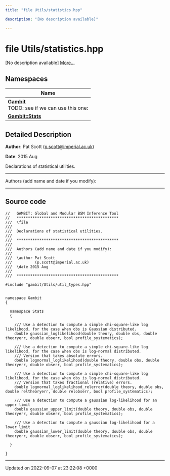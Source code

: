 ```yaml
---
title: "file Utils/statistics.hpp"

description: "[No description available]"

---
```


# file Utils/statistics.hpp

[No description available] [More...](#detailed-description)

## Namespaces

| Name           |
| -------------- |
| **[Gambit](/documentation/code/namespaces/namespacegambit/)** <br>TODO: see if we can use this one:  |
| **[Gambit::Stats](/documentation/code/namespaces/namespacegambit_1_1stats/)**  |

## Detailed Description


**Author**: Pat Scott ([p.scott@imperial.ac.uk](mailto:p.scott@imperial.ac.uk)) 

**Date**: 2015 Aug

Declarations of statistical utilities.



------------------

Authors (add name and date if you modify):



------------------




## Source code

```
//   GAMBIT: Global and Modular BSM Inference Tool
//   *********************************************
///  \file
///
///  Declarations of statistical utilities.
///
///  *********************************************
///
///  Authors (add name and date if you modify):
///   
///  \author Pat Scott
///          (p.scott@imperial.ac.uk)
///  \date 2015 Aug
///
///  *********************************************

#include "gambit/Utils/util_types.hpp" 


namespace Gambit
{
  
  namespace Stats
  {

    /// Use a detection to compute a simple chi-square-like log likelihood, for the case when obs is Gaussian distributed.
    double gaussian_loglikelihood(double theory, double obs, double theoryerr, double obserr, bool profile_systematics);

    /// Use a detection to compute a simple chi-square-like log likelihood, for the case when obs is log-normal distributed.
    /// Version that takes absolute errors.
    double lognormal_loglikelihood(double theory, double obs, double theoryerr, double obserr, bool profile_systematics);

    /// Use a detection to compute a simple chi-square-like log likelihood, for the case when obs is log-normal distributed.
    /// Version that takes fractional (relative) errors.
    double lognormal_loglikelihood_relerror(double theory, double obs, double reltheoryerr, double relobserr, bool profile_systematics);
    
    /// Use a detection to compute a gaussian log-likelihood for an upper limit
    double gaussian_upper_limit(double theory, double obs, double theoryerr, double obserr, bool profile_systematics);

    /// Use a detection to compute a gaussian log-likelihood for a lower limit
    double gaussian_lower_limit(double theory, double obs, double theoryerr, double obserr, bool profile_systematics);

  }

}
```


-------------------------------

Updated on 2022-09-07 at 23:22:08 +0000
